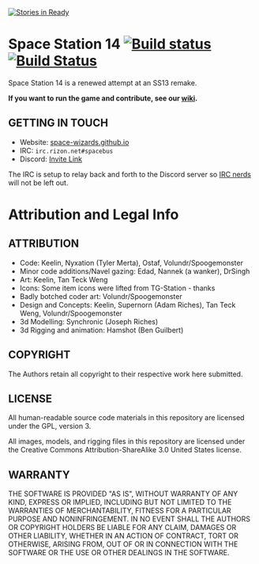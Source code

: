 [![Stories in Ready](https://badge.waffle.io/space-wizards/space-station-14.png?label=ready&title=Ready)](https://waffle.io/space-wizards/space-station-14?utm_source=badge)
# Space Station 14 [![Build status](https://ci.appveyor.com/api/projects/status/ygb7t8hsj3wt7pnm/branch/master?svg=true)](https://ci.appveyor.com/project/Silvertorch5/space-station-14/branch/master) [![Build Status](https://travis-ci.org/space-wizards/space-station-14.svg?branch=master)](https://travis-ci.org/space-wizards/space-station-14)

Space Station 14 is a renewed attempt at an SS13 remake.

**If you want to run the game and contribute, see our [wiki](https://github.com/space-wizards/space-station-14/wiki).**

## GETTING IN TOUCH ##

* Website: [space-wizards.github.io](https://space-wizards.github.io/)
* IRC: `irc.rizon.net#spacebus`
* Discord: [Invite Link](https://discord.gg/t2jac3p)

The IRC is setup to relay back and forth to the Discord server so [IRC nerds](https://xkcd.com/1782/) will not be left out.

# Attribution and Legal Info


## ATTRIBUTION ##

* Code: Keelin, Nyxation (Tyler Merta), Ostaf, Volundr/Spoogemonster
* Minor code additions/Navel gazing: Edad, Nannek (a wanker), DrSingh
* Art: Keelin, Tan Teck Weng
* Icons: Some item icons were lifted from TG-Station - thanks
* Badly botched coder art: Volundr/Spoogemonster
* Design and Concepts: Keelin, Supernorn (Adam Riches), Tan Teck Weng, Volundr/Spoogemonster
* 3d Modelling: Synchronic (Joseph Riches)
* 3d Rigging and animation: Hamshot (Ben Guilbert)

## COPYRIGHT ##

The Authors retain all copyright to their respective work here submitted.

## LICENSE ##

All human-readable source code materials in this repository are licensed under the GPL, version 3.

All images, models, and rigging files in this repository are licensed under the Creative Commons Attribution-ShareAlike 3.0 United States license.

## WARRANTY ##

THE SOFTWARE IS PROVIDED "AS IS", WITHOUT WARRANTY OF ANY KIND, EXPRESS OR
IMPLIED, INCLUDING BUT NOT LIMITED TO THE WARRANTIES OF MERCHANTABILITY, FITNESS
FOR A PARTICULAR PURPOSE AND NONINFRINGEMENT. IN NO EVENT SHALL THE AUTHORS OR
COPYRIGHT HOLDERS BE LIABLE FOR ANY CLAIM, DAMAGES OR OTHER LIABILITY, WHETHER
IN AN ACTION OF CONTRACT, TORT OR OTHERWISE, ARISING FROM, OUT OF OR IN
CONNECTION WITH THE SOFTWARE OR THE USE OR OTHER DEALINGS IN THE SOFTWARE.
